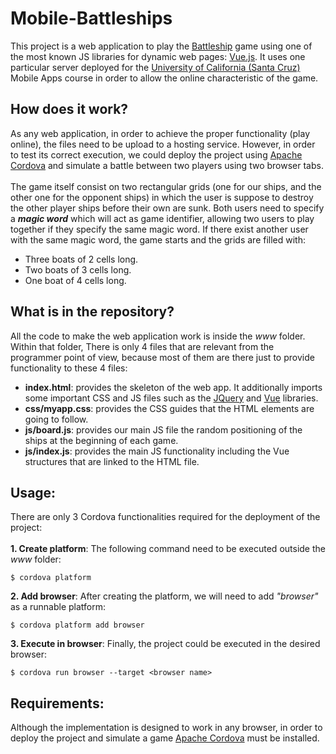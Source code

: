 # Mobile-Battleships
This project is a web application to play the <a href="https://en.wikipedia.org/wiki/Battleship_(game)">Battleship</a> game using one of the most known JS libraries for dynamic web pages: <a href="https://vuejs.org">Vue.js</a>. It uses one particular server deployed for the <a href="https://www.ucsc.edu">University of California (Santa Cruz)</a> Mobile Apps course in order to allow the online characteristic of the game.

## How does it work?
As any web application, in order to achieve the proper functionality (play online), the files need to be upload to a hosting service. However, in order to test its correct execution, we could deploy the project using <a href="https://cordova.apache.org">Apache Cordova</a> and simulate a battle between two players using two browser tabs.
<br><br>
The game itself consist on two rectangular grids (one for our ships, and the other one for the opponent ships) in which the user is suppose to destroy the other player ships before their own are sunk. Both users need to specify a <b><i>magic word</i></b> which will act as game identifier, allowing two users to play together if they specify the same magic word. If there exist another user with the same magic word, the game starts and the grids are filled with:
* Three boats of 2 cells long.
* Two boats of 3 cells long.
* One boat of 4 cells long.

## What is in the repository?
All the code to make the web application work is inside the <i>www</i> folder. Within that folder, There is only 4 files that are relevant from the programmer point of view, because most of them are there just to provide functionality to these 4 files:
* <b>index.html</b>: provides the skeleton of the web app. It additionally imports some important CSS and JS files such as the <a href="https://jquery.com">JQuery</a> and <a href="https://vuejs.org">Vue</a> libraries. 
* <b>css/myapp.css</b>: provides the CSS guides that the HTML elements are going to follow.
* <b>js/board.js</b>: provides our main JS file the random positioning of the ships at the beginning of each game.
* <b>js/index.js</b>: provides the main JS functionality including the Vue structures that are linked to the HTML file.

## Usage:
There are only 3 Cordova functionalities required for the deployment of the project:<br>
<br>
<b>1. Create platform</b>: The following command need to be executed outside the <i>www</i> folder:
```shell
$ cordova platform
```

<b>2. Add browser</b>: After creating the platform, we will need to add <i>"browser"</i> as a runnable platform:
```shell
$ cordova platform add browser
```

<b>3. Execute in browser</b>: Finally, the project could be executed in the desired browser:
```shell
$ cordova run browser --target <browser name>
```

## Requirements:
Although the implementation is designed to work in any browser, in order to deploy the project and simulate a game <a href="https://cordova.apache.org">Apache Cordova</a> must be installed.
